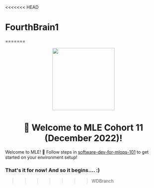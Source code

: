 <<<<<<< HEAD
# FourthBrain1

=======
<p align = "center" draggable=”false” ><img src="https://user-images.githubusercontent.com/37101144/161836199-fdb0219d-0361-4988-bf26-48b0fad160a3.png" 
     width="200px"
     height="auto"/>
</p>



# <h1 align="center" id="heading">:wave: Welcome to MLE Cohort 11 (December 2022)!</h1>

Welcome to MLE! :tada: Follow steps in [software-dev-for-mlops-101](https://github.com/FourthBrain/software-dev-for-mlops-101) to get started on your environment setup! 


### That's it for now!  And so it begins.... :)
>>>>>>> WDBranch
